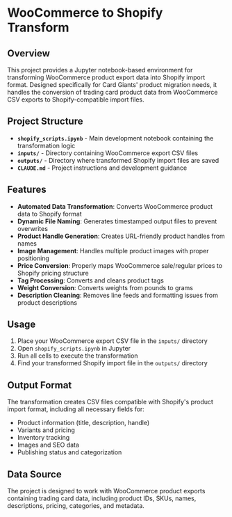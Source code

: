 # WooCommerce to Shopify Transform

## Overview
This project provides a Jupyter notebook-based environment for transforming WooCommerce product export data into Shopify import format. Designed specifically for Card Giants' product migration needs, it handles the conversion of trading card product data from WooCommerce CSV exports to Shopify-compatible import files.

## Project Structure
- **`shopify_scripts.ipynb`** - Main development notebook containing the transformation logic
- **`inputs/`** - Directory containing WooCommerce export CSV files
- **`outputs/`** - Directory where transformed Shopify import files are saved
- **`CLAUDE.md`** - Project instructions and development guidance

## Features
- **Automated Data Transformation**: Converts WooCommerce product data to Shopify format
- **Dynamic File Naming**: Generates timestamped output files to prevent overwrites
- **Product Handle Generation**: Creates URL-friendly product handles from names
- **Image Management**: Handles multiple product images with proper positioning
- **Price Conversion**: Properly maps WooCommerce sale/regular prices to Shopify pricing structure
- **Tag Processing**: Converts and cleans product tags
- **Weight Conversion**: Converts weights from pounds to grams
- **Description Cleaning**: Removes line feeds and formatting issues from product descriptions

## Usage
1. Place your WooCommerce export CSV file in the `inputs/` directory
2. Open `shopify_scripts.ipynb` in Jupyter
3. Run all cells to execute the transformation
4. Find your transformed Shopify import file in the `outputs/` directory

## Output Format
The transformation creates CSV files compatible with Shopify's product import format, including all necessary fields for:
- Product information (title, description, handle)
- Variants and pricing
- Inventory tracking
- Images and SEO data
- Publishing status and categorization

## Data Source
The project is designed to work with WooCommerce product exports containing trading card data, including product IDs, SKUs, names, descriptions, pricing, categories, and metadata.